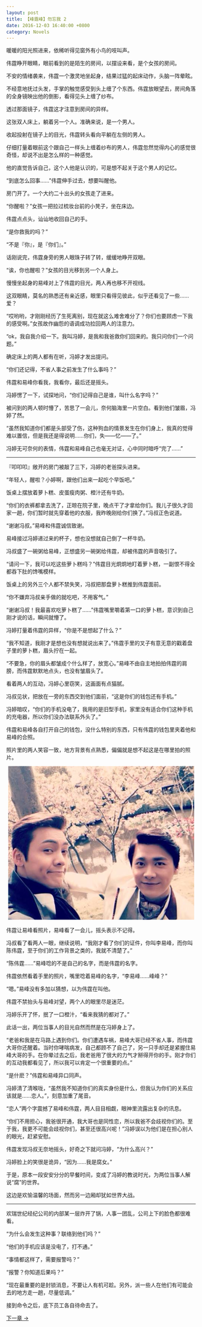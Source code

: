 ```yaml
---
layout: post
title: 【峰霆峰】勿忘我 2
date: 2016-12-03 16:40:00 +0800
category: Novels
---
```

暖暖的阳光照进来，依稀听得见窗外有小鸟的吱叫声。

伟霆睁开眼睛，眼前看到的是陌生的房间，以摆设来看，是个女孩的房间。

不安的情绪袭来，伟霆一个激灵地坐起身，结果过猛的起床动作，头脑一阵晕眩。

不经意地抚过头发，手掌的触觉感受到头上缠了个东西。伟霆放眼望去，房间角落的全身镜映出他的倒影，看得见头上缠了纱布。

透过那面镜子，伟霆这才注意到房间的异样。

这张双人床上，躺着另一个人。准确来说，是一个男人。

收起投射在镜子上的目光，伟霆转头看向平躺在左侧的男人。

仔细打量着眼前这个跟自己一样头上缠着纱布的男人，伟霆忽然觉得内心的感觉很奇怪，却说不出是怎么样的一种感觉。

他的直觉告诉自己，这个人他是认识的，可是想不起关于这个男人的记忆。

“到底怎么回事……”伟霆伸手过去，想要叫醒他。

房门开了。一个大约二十出头的女孩走了进来。

“你醒啦？”女孩一把拉过梳妆台前的小凳子，坐在床边。

伟霆点点头，讪讪地收回自己的手。

“是你救我的吗？”

“不是『你』，是『你们』。”

话刚说完，伟霆身旁的男人眼珠子转了转，缓缓地睁开双眼。

“诶，你也醒啦？”女孩的目光移到另一个人身上。

慢慢坐起身的易峰对上了伟霆的目光，两人再也移不开视线。

这双眼睛，莫名的熟悉还有亲近感，眼里只看得见彼此，似乎还看见了一些……爱？

“哎哟哟，才刚刚经历了生死离别，现在就这么难舍难分了？你们也要顾虑一下我的感受啊。”女孩故作幽怨的语调成功拉回两人的注意力。

“ok，我自我介绍一下。我叫冯婷，是我和我爸救你们回来的。我只问你们一个问题。”

确定床上的两人都有在听，冯婷才发出提问。

“你们还记得，不省人事之前发生了什么事吗？”

伟霆和易峰你看我，我看你，最后还是摇头。

冯婷愣了一下，试探地问，“你们记得自己是谁，叫什么名字吗？”

被问到的两人顿时懵了，苦思了一会儿，奈何脑海里一片空白。看到他们皱眉，冯婷了然。

“虽然我知道你们都是头部受了伤，这种狗血的情景发生在你们身上，我真的觉得难以置信，但是我还是得说明……你们，失——忆——了。”

冯婷无可奈何的表情，伟霆和易峰自己也毫无对证，心中同时暗呼“完了……”

---

『叩叩叩』敞开的房门被敲了三下，冯婷的老爸探头进来。

“年轻人，醒啦？小婷啊，跟他们出来一起吃个早饭吧。”

饭桌上摆放着萝卜糕、皮蛋瘦肉粥、橙汁还有牛奶。

“你们的衣裤都拿去洗了，正晾在院子里，晚点干了才拿给你们。我儿子很久才回家一趟，你们暂时就先穿着他的衣服，我昨晚刚给你们换了。”冯叔正色说道。

“谢谢冯叔。”易峰和伟霆诚信致谢。

易峰接过冯婷递过来的杯子，想也没想就自己倒了一杯牛奶。

冯叔盛了一碗粥给易峰，正想盛另一碗粥给伟霆，却被伟霆的声音吸引了。

“请问一下，我可以吃这些萝卜糕吗？”伟霆目光炯炯地盯着萝卜糕，一副恨不得全都吞下肚的馋嘴模样。

饭桌上的另外三个人都不禁失笑，冯叔把那盘萝卜糕推到伟霆面前。

“你不嫌弃冯叔亲手做的就吃吧，不用客气。”

“谢谢冯叔！我最喜欢吃萝卜糕了……”伟霆嘴里嚼着第一口的萝卜糕，意识到自己刚才说的话，瞬间就懵了。

冯婷打量着伟霆的异样，“你是不是想起了什么？”

“我不知道，我刚才是想也没有想就说出来了。”伟霆手里的叉子有意无意的戳着盘子里的萝卜糕，眉头拧在一起。

“不要急，你的眉头都皱成个什么样了，放宽心。”易峰不由自主地拍拍伟霆的肩膀，而伟霆默默地点头，也没有皱眉头了。

看着两人的互动，冯婷心里窃笑，这画面有点猫腻。

冯叔见状，把放在一旁的东西交到他们面前，“这是你们的钱包还有手机。”

冯婷暗叹，“你们的手机没电了，我用的是旧型手机，家里没有适合你们这种手机的充电器，所以你们没办法联系外头了。”

伟霆和易峰各自打开自己的钱包，没什么特别的东西，只有伟霆的钱包里夹着他和易峰的合照。

照片里的两人笑容一致，地方背景有点熟悉，偏偏就是想不起这是在哪里拍的照片。

<p align="center"><img src="/assets/dfm1.jpg" style="max-width: 550px"></p>

伟霆让易峰看照片，易峰看了一会儿，摇头表示不记得。

冯叔看了看两人一眼，继续说明，“我刚才看了你们的证件，你叫李易峰，而你叫陈伟霆，至于你们的工作背景之类的，我就不清楚了。”

“陈伟霆……”易峰唸的不是自己的名字，而是伟霆的名字。

伟霆依然看着手里的照片，嘴里唸着易峰的名字，“李易峰……峰峰？”

“嗯。”易峰没有多加以猜想，以为伟霆在叫他。

伟霆不禁抬头与易峰对望，两个人的眼里尽是迷茫。

冯婷乐开了怀，抿了一口橙汁，“看来我猜的都对了。”

此话一出，两位当事人的目光自然而然是在冯婷身上了。

“老爸和我是在马路上遇到你们。你们遭遇车祸，易峰大哥已经不省人事，而伟霆大哥你还醒着。当时你哮喘病发，自己都顾不了自己了，另一只手却还是紧握住易峰大哥的手。在你晕过去之后，我老爸用了很大的力气才掰得开你的手。刚才你们的互动我都看见了，所以我可以肯定一个很重要的点。”

“是什麽？”伟霆和易峰异口同声。

冯婷清了清喉咙，“虽然我不知道你们的真实身份是什么，但我认为你们的关系应该就是……恋人。”，刻意加重了尾音。

“恋人”两个字震撼了易峰和伟霆，两人目目相觑，眼神里流露出复杂的讯息。

“你们不用担心，我爸很开通，我大哥也是同性恋，所以我爸不会歧视你们的。至于我，我更不可能会歧视你们，甚至还很高兴呢！”冯婷误以为他们是在担心别人的眼光，赶紧安慰。

伟霆发现冯叔无奈地摇头，好奇之下就问冯婷，“为什么高兴？”

冯婷脸上的笑很是诡异，“因为……我是腐女。”

于是，原本一段安安分分的早餐时间，变成了冯婷的教说时光，为两位当事人解说“腐”的世界。

这边是欢愉温馨的场面，然而另一边厢却犹如世界大战。

---

欢瑞世纪经纪公司的内部某一层炸开了锅，人事一团乱，公司上下的脸色都很难看。

“为什么会发生这种事？联络到他们吗？”

“他们的手机应该是没电了，打不通。”

“事情都这样了，需要报警吗？”

“报警？你知道后果吗？”

“现在最重要的是封锁消息，不要让人有机可趁。另外，派一些人在他们有可能会去的地方走一趟，尽量低调。”

接到命令之后，底下员工各自待命去了。

[下一章 →](/novels/2016/12/03/Dont-forget-me-0304.html)
